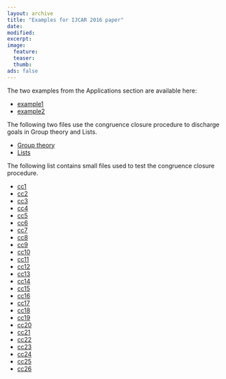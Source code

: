 ```yaml
---
layout: archive
title: "Examples for IJCAR 2016 paper"
date:
modified:
excerpt:
image:
  feature:
  teaser:
  thumb:
ads: false
---
```


The two examples from the Applications section are available here:

- [example1](./example1.lean)
- [example2](./example2.lean)

The following two files use the congruence closure procedure to
discharge goals in Group theory and Lists.

- [Group theory](./group.lean)
- [Lists](./list.lean)

The following list contains small files used to test the congruence
closure procedure.

- [cc1](./cc1.lean)
- [cc2](./cc2.lean)
- [cc3](./cc3.lean)
- [cc4](./cc4.lean)
- [cc5](./cc5.lean)
- [cc6](./cc6.lean)
- [cc7](./cc7.lean)
- [cc8](./cc8.lean)
- [cc9](./cc9.lean)
- [cc10](./cc10.lean)
- [cc11](./cc11.lean)
- [cc12](./cc12.lean)
- [cc13](./cc13.lean)
- [cc14](./cc14.lean)
- [cc15](./cc15.lean)
- [cc16](./cc16.lean)
- [cc17](./cc17.lean)
- [cc18](./cc18.lean)
- [cc19](./cc19.lean)
- [cc20](./cc20.lean)
- [cc21](./cc21.lean)
- [cc22](./cc22.lean)
- [cc23](./cc23.lean)
- [cc24](./cc24.lean)
- [cc25](./cc25.lean)
- [cc26](./cc26.lean)

